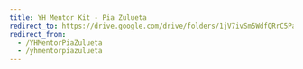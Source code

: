 ```yaml
---
title: YH Mentor Kit - Pia Zulueta
redirect_to: https://drive.google.com/drive/folders/1jV7ivSm5WdfQRrC5Pa4rY7HpSEJgMaTM?usp=sharing
redirect_from: 
  - /YHMentorPiaZulueta
  - /yhmentorpiazulueta
---
```


